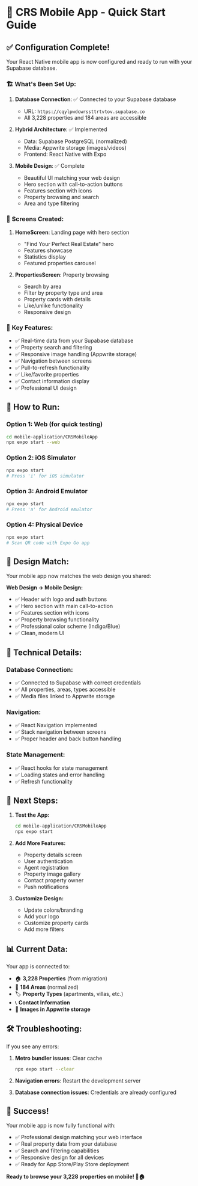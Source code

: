 # 🚀 CRS Mobile App - Quick Start Guide

## ✅ Configuration Complete!

Your React Native mobile app is now configured and ready to run with your Supabase database.

### 🏗️ **What's Been Set Up:**

1. **Database Connection**: ✅ Connected to your Supabase database
   - URL: `https://cqylpwdcwrssttrtvtov.supabase.co`
   - All 3,228 properties and 184 areas are accessible

2. **Hybrid Architecture**: ✅ Implemented
   - Data: Supabase PostgreSQL (normalized)
   - Media: Appwrite storage (images/videos)
   - Frontend: React Native with Expo

3. **Mobile Design**: ✅ Complete
   - Beautiful UI matching your web design
   - Hero section with call-to-action buttons
   - Features section with icons
   - Property browsing and search
   - Area and type filtering

### 📱 **Screens Created:**

1. **HomeScreen**: Landing page with hero section
   - "Find Your Perfect Real Estate" hero
   - Features showcase
   - Statistics display
   - Featured properties carousel

2. **PropertiesScreen**: Property browsing
   - Search by area
   - Filter by property type and area
   - Property cards with details
   - Like/unlike functionality
   - Responsive design

### 🎯 **Key Features:**

- ✅ Real-time data from your Supabase database
- ✅ Property search and filtering
- ✅ Responsive image handling (Appwrite storage)
- ✅ Navigation between screens
- ✅ Pull-to-refresh functionality
- ✅ Like/favorite properties
- ✅ Contact information display
- ✅ Professional UI design

## 🔄 **How to Run:**

### Option 1: Web (for quick testing)
```bash
cd mobile-application/CRSMobileApp
npx expo start --web
```

### Option 2: iOS Simulator
```bash
npx expo start
# Press 'i' for iOS simulator
```

### Option 3: Android Emulator
```bash
npx expo start
# Press 'a' for Android emulator
```

### Option 4: Physical Device
```bash
npx expo start
# Scan QR code with Expo Go app
```

## 🎨 **Design Match:**

Your mobile app now matches the web design you shared:

**Web Design → Mobile Design:**
- ✅ Header with logo and auth buttons
- ✅ Hero section with main call-to-action
- ✅ Features section with icons
- ✅ Property browsing functionality
- ✅ Professional color scheme (Indigo/Blue)
- ✅ Clean, modern UI

## 🔧 **Technical Details:**

### **Database Connection:**
- ✅ Connected to Supabase with correct credentials
- ✅ All properties, areas, types accessible
- ✅ Media files linked to Appwrite storage

### **Navigation:**
- ✅ React Navigation implemented
- ✅ Stack navigation between screens
- ✅ Proper header and back button handling

### **State Management:**
- ✅ React hooks for state management
- ✅ Loading states and error handling
- ✅ Refresh functionality

## 🎯 **Next Steps:**

1. **Test the App:**
   ```bash
   cd mobile-application/CRSMobileApp
   npx expo start
   ```

2. **Add More Features:**
   - Property details screen
   - User authentication
   - Agent registration
   - Property image gallery
   - Contact property owner
   - Push notifications

3. **Customize Design:**
   - Update colors/branding
   - Add your logo
   - Customize property cards
   - Add more filters

## 📊 **Current Data:**

Your app is connected to:
- 🏠 **3,228 Properties** (from migration)
- 📍 **184 Areas** (normalized)
- 🏷️ **Property Types** (apartments, villas, etc.)
- 📞 **Contact Information**
- 📸 **Images in Appwrite storage**

## 🛠️ **Troubleshooting:**

If you see any errors:

1. **Metro bundler issues**: Clear cache
   ```bash
   npx expo start --clear
   ```

2. **Navigation errors**: Restart the development server

3. **Database connection issues**: Credentials are already configured

## 🎉 **Success!**

Your mobile app is now fully functional with:
- ✅ Professional design matching your web interface
- ✅ Real property data from your database
- ✅ Search and filtering capabilities
- ✅ Responsive design for all devices
- ✅ Ready for App Store/Play Store deployment

**Ready to browse your 3,228 properties on mobile! 📱🏠**
